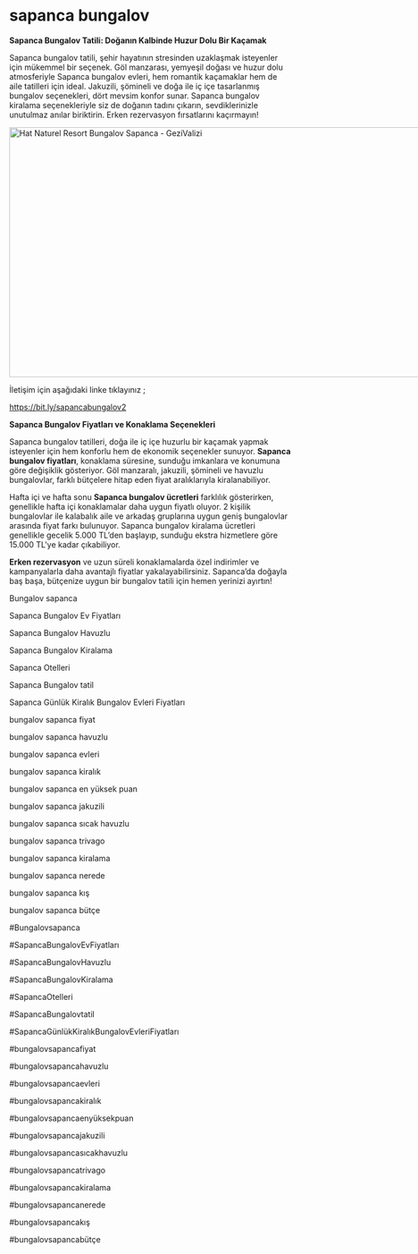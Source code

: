 # sapanca bungalov
**Sapanca Bungalov Tatili: Doğanın Kalbinde Huzur Dolu Bir Kaçamak**

Sapanca bungalov tatili, şehir hayatının stresinden uzaklaşmak isteyenler için mükemmel bir seçenek. Göl manzarası, yemyeşil doğası ve huzur dolu atmosferiyle Sapanca bungalov evleri, hem romantik kaçamaklar hem de aile tatilleri için ideal. Jakuzili, şömineli ve doğa ile iç içe tasarlanmış bungalov seçenekleri, dört mevsim konfor sunar. Sapanca bungalov kiralama seçenekleriyle siz de doğanın tadını çıkarın, sevdiklerinizle unutulmaz anılar biriktirin. Erken rezervasyon fırsatlarını kaçırmayın!

<img src="https://cdn.gezivalizi.com/media/2024/08/hat-naturel-sapanca-bungalov-dis-2.webp" jsaction="" class="sFlh5c FyHeAf iPVvYb" style="max-width: 1200px; height: 447px; margin: 0px; width: 766px;" alt="Hat Naturel Resort Bungalov Sapanca - GeziValizi" jsname="kn3ccd" aria-hidden="false">

İletişim için aşağıdaki linke tıklayınız ; 

https://bit.ly/sapancabungalov2

**Sapanca Bungalov Fiyatları ve Konaklama Seçenekleri**

Sapanca bungalov tatilleri, doğa ile iç içe huzurlu bir kaçamak yapmak isteyenler için hem konforlu hem de ekonomik seçenekler sunuyor. **Sapanca bungalov fiyatları**, konaklama süresine, sunduğu imkanlara ve konumuna göre değişiklik gösteriyor. Göl manzaralı, jakuzili, şömineli ve havuzlu bungalovlar, farklı bütçelere hitap eden fiyat aralıklarıyla kiralanabiliyor. 

Hafta içi ve hafta sonu **Sapanca bungalov ücretleri** farklılık gösterirken, genellikle hafta içi konaklamalar daha uygun fiyatlı oluyor. 2 kişilik bungalovlar ile kalabalık aile ve arkadaş gruplarına uygun geniş bungalovlar arasında fiyat farkı bulunuyor. Sapanca bungalov kiralama ücretleri genellikle gecelik 5.000 TL’den başlayıp, sunduğu ekstra hizmetlere göre 15.000 TL'ye kadar çıkabiliyor. 

**Erken rezervasyon** ve uzun süreli konaklamalarda özel indirimler ve kampanyalarla daha avantajlı fiyatlar yakalayabilirsiniz. Sapanca’da doğayla baş başa, bütçenize uygun bir bungalov tatili için hemen yerinizi ayırtın!

Bungalov sapanca

Sapanca Bungalov Ev Fiyatları

Sapanca Bungalov Havuzlu

Sapanca Bungalov Kiralama

Sapanca Otelleri

Sapanca Bungalov tatil

Sapanca Günlük Kiralık Bungalov Evleri Fiyatları

bungalov sapanca fiyat

bungalov sapanca havuzlu

bungalov sapanca evleri

bungalov sapanca kiralık

bungalov sapanca en yüksek puan

bungalov sapanca jakuzili

bungalov sapanca sıcak havuzlu

bungalov sapanca trivago

bungalov sapanca kiralama

bungalov sapanca nerede

bungalov sapanca kış

bungalov sapanca bütçe

#Bungalovsapanca

#SapancaBungalovEvFiyatları

#SapancaBungalovHavuzlu

#SapancaBungalovKiralama

#SapancaOtelleri

#SapancaBungalovtatil

#SapancaGünlükKiralıkBungalovEvleriFiyatları

#bungalovsapancafiyat

#bungalovsapancahavuzlu

#bungalovsapancaevleri

#bungalovsapancakiralık

#bungalovsapancaenyüksekpuan

#bungalovsapancajakuzili

#bungalovsapancasıcakhavuzlu

#bungalovsapancatrivago

#bungalovsapancakiralama

#bungalovsapancanerede

#bungalovsapancakış

#bungalovsapancabütçe
